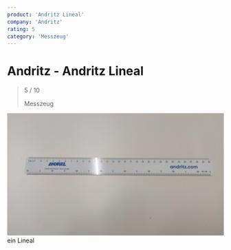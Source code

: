 ```yaml
---
product: 'Andritz Lineal'
company: 'Andritz'
rating: 5
category: 'Messzeug'
---
```


# Andritz - Andritz Lineal
>
> 5 / 10
>
> Messzeug

![Andritz Lineal](./assets/andritz-andritz-lineal-ca17ad6a-ec77-4d65-87be-0c97f507f161.jpg)
ein Lineal
